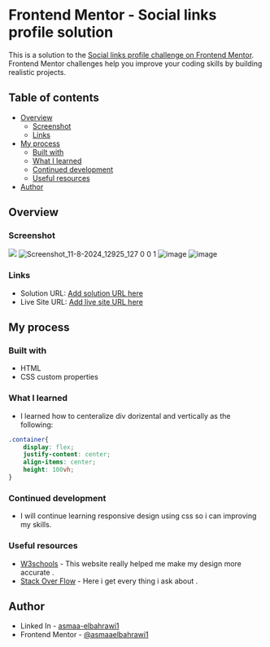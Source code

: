 # Frontend Mentor - Social links profile solution

This is a solution to the [Social links profile challenge on Frontend Mentor](https://www.frontendmentor.io/challenges/social-links-profile-UG32l9m6dQ). Frontend Mentor challenges help you improve your coding skills by building realistic projects. 

## Table of contents

- [Overview](#overview)
  - [Screenshot](#screenshot)
  - [Links](#links)
- [My process](#my-process)
  - [Built with](#built-with)
  - [What I learned](#what-i-learned)
  - [Continued development](#continued-development)
  - [Useful resources](#useful-resources)
- [Author](#author)





## Overview
### Screenshot

![](./screenshot.jpg)
![Screenshot_11-8-2024_12925_127 0 0 1](https://github.com/user-attachments/assets/87834322-9282-459d-ac25-81acc7e74ed5)
![image](https://github.com/user-attachments/assets/55d3291b-4f97-4779-b959-b4b14243e09d)
![image](https://github.com/user-attachments/assets/1fad4b92-67cc-495c-aa70-a7ed9b9468d6)





### Links

- Solution URL: [Add solution URL here](https://your-solution-url.com)
- Live Site URL: [Add live site URL here](https://your-live-site-url.com)

## My process

### Built with

- HTML
- CSS custom properties
  


### What I learned


- I learned how to centeralize div dorizental and vertically as the following:
  
```css
.container{
    display: flex;
    justify-content: center;
    align-items: center;
    height: 100vh;
}
```




### Continued development

- I will continue learning responsive design using css so i can improving my skills. 


### Useful resources

- [W3schools](https://www.w3schools.com/) - This website really helped me make my design more accurate .
- [Stack Over Flow](https://stackoverflow.com/) - Here i get every thing i ask about .


## Author

- Linked In - [asmaa-elbahrawi1](https://www.linkedin.com/in/asmaa-elbahrawi/)
- Frontend Mentor - [@asmaaelbahrawi1](https://www.frontendmentor.io/profile/asmaaelbahrawi1)




